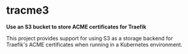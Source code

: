 # tracme3
**Use an S3 bucket to store ACME certificates for Traefik**

This project provides support for using S3 as a storage backend
for Traefik's ACME certificates when running in a Kubernetes
environment.